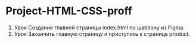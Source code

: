 # Project-HTML-CSS-proff
1. Урок
Создание главной страницы index.html по шаблону из Figma. 
2. Урок
Закончить главную страницу и приступить к странице product. 